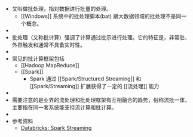 - 又叫做批处理，指对数据进行批量的处理。
	- [[Windows]] 系统中的批处理脚本(bat) 跟大数据领域的批处理不是同一个概念。
-
- 批处理（又称批计算）强调了计算通过批示进行处理。它的特征是，非常驻、外界触发和通常不具备实时性。
-
- 常见的批计算框架包括
	- [[Hadoop MapReduce]]
	- [[Spark]]
		- Spark 通过 [[Spark/Structured Streaming]] 和 [[Spark/Streaming]] 扩展获得了一定的 [[流处理]] 能力
-
- 需要注意的是业界的流处理和批处理框架有互相融合的趋势，俗称流批一体，主要指在同一套系统能支持流计算和批计算。
-
- 参考资料
	- [Databricks: Spark Streaming](https://databricks.com/glossary/what-is-spark-streaming)